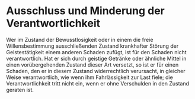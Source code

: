 # Ausschluss und Minderung der Verantwortlichkeit

Wer im Zustand der Bewusstlosigkeit oder in einem die freie Willensbestimmung ausschließenden Zustand krankhafter Störung der Geistestätigkeit einem anderen Schaden zufügt, ist für den Schaden nicht verantwortlich. Hat er sich durch geistige Getränke oder ähnliche Mittel in einen vorübergehenden Zustand dieser Art versetzt, so ist er für einen Schaden, den er in diesem Zustand widerrechtlich verursacht, in gleicher Weise verantwortlich, wie wenn ihm Fahrlässigkeit zur Last fiele; die Verantwortlichkeit tritt nicht ein, wenn er ohne Verschulden in den Zustand geraten ist.